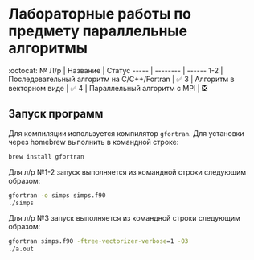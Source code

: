 # Лабораторные работы по предмету параллельные алгоритмы
:octocat:
 № Л/р | Название | Статус
 ----- | -------- | ------
 1-2 | Последовательный алгоритм на C/C++/Fortran | :white_check_mark:
 3 | Алгоритм в векторном виде | :white_check_mark:
 4 | Параллельный алгоритм с MPI | :negative_squared_cross_mark:

## Запуск программ
Для компиляции используется компилятор `gfortran`. Для установки через homebrew выполнить в командной строке: <br/>
```cmd
brew install gfortran
```
Для л/р №1-2 запуск выполняется из командной строки следующим образом: <br/>
```cmd
gfortran -o simps simps.f90
./simps
```

Для л/р №3 запуск выполняется из командной строки следующим образом: <br/>

```cmd
gfortran simps.f90 -ftree-vectorizer-verbose=1 -O3
./a.out
```
